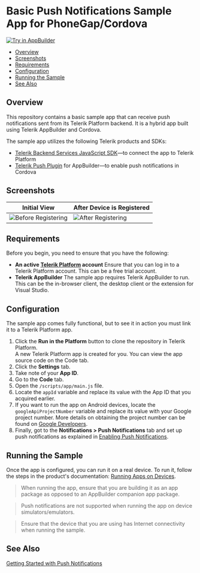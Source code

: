 # Basic Push Notifications Sample App for PhoneGap/Cordova

<a href="https://platform.telerik.com/#appbuilder/clone/https://github.com/telerik/backend-services-push-hybrid.git" target="_blank"><img src="http://docs.telerik.com/platform/samples/images/try-in-appbuilder.png" alt="Try in AppBuilder" title="Try in Telerik Platform" /></a>

* [Overview](#overview)
* [Screenshots](#screenshots)
* [Requirements](#requirements)
* [Configuration](#configuration)
* [Running the Sample](#running-the-sample)
* [See Also](#see-also)

## Overview

This repository contains a basic sample app that can receive push notifications sent from its Telerik Platform backend. It is a hybrid app built using Telerik AppBuilder and Cordova.

The sample app utilizes the following Telerik products and SDKs:

- [Telerik Backend Services JavaScript SDK](http://docs.telerik.com/platform/backend-services/javascript/getting-started-javascript-sdk)&mdash;to connect the app to Telerik Platform
- [Telerik Push Plugin](https://github.com/Telerik-Verified-Plugins/PushNotification) for AppBuilder&mdash;to enable push notifications in Cordova

## Screenshots

Initial View|After Device is Registered
---|---
![Before Registering](https://raw.githubusercontent.com/telerik/backend-services-push-hybrid/master/screenshots/android-before-registering.png)|![After Registering](https://raw.githubusercontent.com/telerik/backend-services-push-hybrid/master/screenshots/android-after-registering.png)

## Requirements

Before you begin, you need to ensure that you have the following:

- **An active [Telerik Platform](https://platform.telerik.com) account**
Ensure that you can log in to a Telerik Platform account. This can be a free trial account.
- **Telerik AppBuilder**
The sample app requires Telerik AppBuilder to run. This can be the in-browser client, the desktop client or the extension for Visual Studio.

## Configuration

The sample app comes fully functional, but to see it in action you must link it to a Telerik Platform app.

1. Click the **Run in the Platform** button to clone the repository in Telerik Platform.<br>
	A new Telerik Platform app is created for you. You can view the app source code on the Code tab.
2. Click the **Settings** tab.
5. Take note of your **App ID**.
6. Go to the **Code** tab.
7. Open the `/scripts/app/main.js` file.
8. Locate the `appId` variable and replace its value with the App ID that you acquired earlier.
9. If you want to run the app on Android devices, locate the `googleApiProjectNumber` variable and replace its value with your Google project number. More details on obtaining the project number can be found on [Google Developers](https://developers.google.com/console/help/new/#projectnumber).
10. Finally, got to the **Notifications > Push Notifications** tab and set up push notifications as explained in [Enabling Push Notifications](http://docs.telerik.com/platform/backend-services/javascript/push-notifications/push-enabling).

## Running the Sample

Once the app is configured, you can run it on a real device. To run it, follow the steps in the product's documentation: [Running Apps on Devices](http://docs.telerik.com/platform/appbuilder/testing-your-app/running-on-devices/working-with-devices).

> When running the app, ensure that you are building it as an app package as opposed to an AppBuilder companion app package.

> Push notifications are not supported when running the app on device simulators/emulators. 

> Ensure that the device that you are using has Internet connectivity when running the sample.

## See Also

[Getting Started with Push Notifications](http://docs.telerik.com/platform/backend-services/javascript/push-notifications/push-getting-started)
